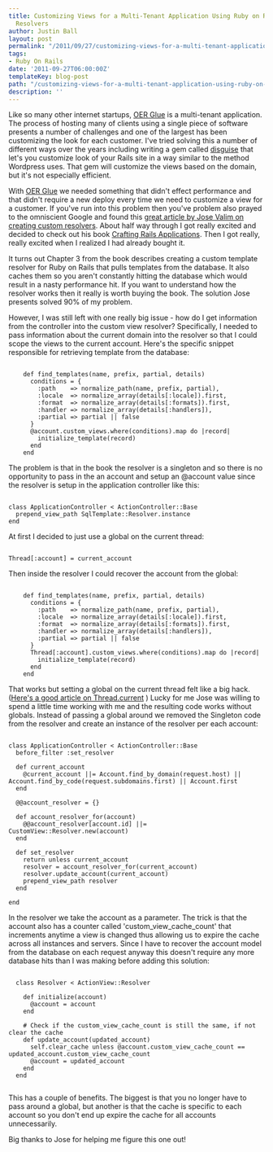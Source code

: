 ```yaml
---
title: Customizing Views for a Multi-Tenant Application Using Ruby on Rails Custom
  Resolvers
author: Justin Ball
layout: post
permalink: "/2011/09/27/customizing-views-for-a-multi-tenant-application-using-ruby-on-rails-custom-resolvers/"
tags:
- Ruby On Rails
date: '2011-09-27T06:00:00Z'
templateKey: blog-post
path: "/customizing-views-for-a-multi-tenant-application-using-ruby-on-rails-custom-resolvers"
description: ''
---
```


Like so many other internet startups, <a href="http://www.oerglue.com" title="OER Glue">OER Glue</a> is a multi-tenant application. The process of hosting many of clients using a single piece of software presents a number of challenges and one of the largest has been customizing the look for each customer. I've tried solving this a number of different ways over the years including writing a gem called <a href="https://github.com/jbasdf/disguise" title="Disguise Gem">disguise</a> that let's you customize look of your Rails site in a way similar to the method Wordpress uses. That gem will customize the views based on the domain, but it's not especially efficient.

With <a href="http://www.oerglue.com" title="OER Glue">OER Glue</a> we needed something that didn't effect performance and that didn't require a new deploy every time we need to customize a view for a customer. If you've run into this problem then you've problem also prayed to the omniscient Google and found this <a href="http://blog.plataformatec.com.br/2011/04/default-views-in-rails-3-0-with-custom-resolvers/" title="Custom Resolvers in Rails 3.1">great article by Jose Valim on creating custom resolvers</a>. About half way through I got really excited and decided to check out his book <a href="http://plataformatec.com.br/crafting-rails-applications/" title="Crafting Rails Applications">Crafting Rails Applications</a>. Then I got really, really excited when I realized I had already bought it.

It turns out Chapter 3 from the book describes creating a custom template resolver for Ruby on Rails that pulls templates from the database. It also caches them so you aren't constantly hitting the database which would result in a nasty performance hit. If you want to understand how the resolver works then it really is worth buying the book. The solution Jose presents solved 90% of my problem.

However, I was still left with one really big issue - how do I get information from the controller into the custom view resolver? Specifically, I needed to pass information about the current domain into the resolver so that I could scope the views to the current account.
Here's the specific snippet responsible for retrieving template from the database:
<pre><code class="ruby">
    def find_templates(name, prefix, partial, details)
      conditions = {
        :path    => normalize_path(name, prefix, partial),
        :locale  => normalize_array(details[:locale]).first,
        :format  => normalize_array(details[:formats]).first,
        :handler => normalize_array(details[:handlers]),
        :partial => partial || false
      }
      @account.custom_views.where(conditions).map do |record|
        initialize_template(record)
      end
    end
</pre></code>

The problem is that in the book the resolver is a singleton and so there is no opportunity to pass in the an account and setup an @account value since the resolver is setup in the application controller like this:
<pre><code class="ruby">
class ApplicationController < ActionController::Base
  prepend_view_path SqlTemplate::Resolver.instance
end
</pre></code>

At first I decided to just use a global on the current thread:
<pre><code class="ruby">
Thread[:account] = current_account
</pre></code>

Then inside the resolver I could recover the account from the global:

<pre><code class="ruby">
    def find_templates(name, prefix, partial, details)
      conditions = {
        :path    => normalize_path(name, prefix, partial),
        :locale  => normalize_array(details[:locale]).first,
        :format  => normalize_array(details[:formats]).first,
        :handler => normalize_array(details[:handlers]),
        :partial => partial || false
      }
      Thread[:account].custom_views.where(conditions).map do |record|
        initialize_template(record)
      end
    end
</pre></code>

That works but setting a global on the current thread felt like a big hack. (<a href="http://coderrr.wordpress.com/2008/04/10/lets-stop-polluting-the-threadcurrent-hash/" title="Stop polluting the Thread.current hash">Here's a good article on Thread.current</a>  ) Lucky for me Jose was willing to spend a little time working with me and the resulting code works without globals. Instead of passing a global around we removed the Singleton code from the resolver and create an instance of the resolver per each account:

<pre><code class="ruby">
class ApplicationController < ActionController::Base
  before_filter :set_resolver

  def current_account
    @current_account ||= Account.find_by_domain(request.host) || Account.find_by_code(request.subdomains.first) || Account.first
  end

  @@account_resolver = {}

  def account_resolver_for(account)
    @@account_resolver[account.id] ||= CustomView::Resolver.new(account)
  end

  def set_resolver
    return unless current_account
    resolver = account_resolver_for(current_account)
    resolver.update_account(current_account)
    prepend_view_path resolver
  end

end
</pre></code>

In the resolver we take the account as a parameter. The trick is that the account also has a counter called 'custom_view_cache_count' that increments anytime a view is changed thus allowing us to expire the cache across all instances and servers. Since I have to recover the account model from the database on each request anyway this doesn't require any more database hits than I was making before adding this solution:
<pre><code class="ruby">
  class Resolver < ActionView::Resolver

    def initialize(account)
      @account = account
    end

    # Check if the custom_view_cache_count is still the same, if not clear the cache
    def update_account(updated_account)
      self.clear_cache unless @account.custom_view_cache_count == updated_account.custom_view_cache_count
      @account = updated_account
    end
  end

</pre></code>

This has a couple of benefits. The biggest is that you no longer have to pass around a global, but another is that the cache is specific to each account so you don't end up expire the cache for all accounts unnecessarily.

Big thanks to Jose for helping me figure this one out!
